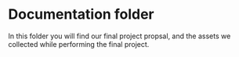 # Documentation folder

In this folder you will find our final project propsal, and the assets we collected while performing the final project.
